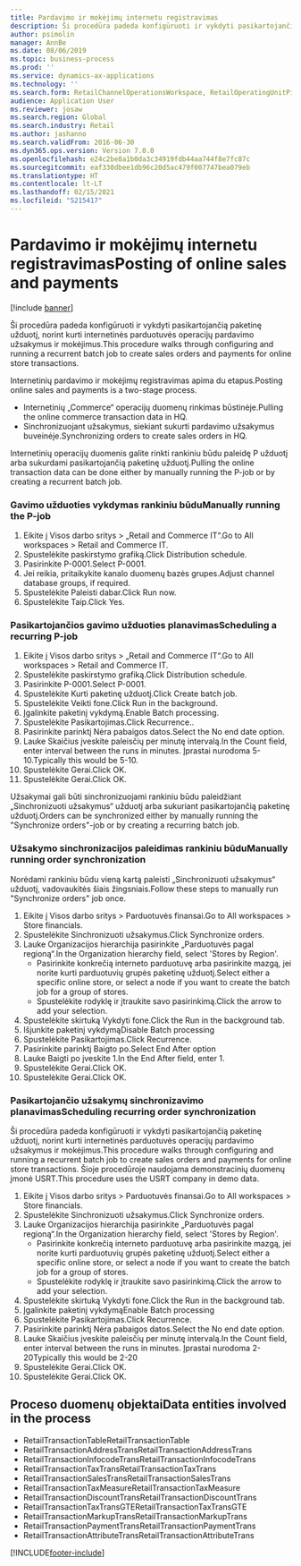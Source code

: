 ```yaml
---
title: Pardavimo ir mokėjimų internetu registravimas
description: Ši procedūra padeda konfigūruoti ir vykdyti pasikartojančią paketinę užduotį, norint kurti internetinės parduotuvės operacijų pardavimo užsakymus ir mokėjimus.
author: psimolin
manager: AnnBe
ms.date: 08/06/2019
ms.topic: business-process
ms.prod: ''
ms.service: dynamics-ax-applications
ms.technology: ''
ms.search.form: RetailChannelOperationsWorkspace, RetailOperatingUnitPicker, SysRecurrence
audience: Application User
ms.reviewer: josaw
ms.search.region: Global
ms.search.industry: Retail
ms.author: jashanno
ms.search.validFrom: 2016-06-30
ms.dyn365.ops.version: Version 7.0.0
ms.openlocfilehash: e24c2be8a1b0da3c34919fdb44aa744f8e7fc87c
ms.sourcegitcommit: eaf330dbee1db96c20d5ac479f007747bea079eb
ms.translationtype: HT
ms.contentlocale: lt-LT
ms.lasthandoff: 02/15/2021
ms.locfileid: "5215417"
---
```

# <a name="posting-of-online-sales-and-payments"></a><span data-ttu-id="0ff43-103">Pardavimo ir mokėjimų internetu registravimas</span><span class="sxs-lookup"><span data-stu-id="0ff43-103">Posting of online sales and payments</span></span>

[!include [banner](../includes/banner.md)]

<span data-ttu-id="0ff43-104">Ši procedūra padeda konfigūruoti ir vykdyti pasikartojančią paketinę užduotį, norint kurti internetinės parduotuvės operacijų pardavimo užsakymus ir mokėjimus.</span><span class="sxs-lookup"><span data-stu-id="0ff43-104">This procedure walks through configuring and running a recurrent batch job to create sales orders and payments for online store transactions.</span></span>

<span data-ttu-id="0ff43-105">Internetinių pardavimo ir mokėjimų registravimas apima du etapus.</span><span class="sxs-lookup"><span data-stu-id="0ff43-105">Posting online sales and payments is a two-stage process.</span></span>

- <span data-ttu-id="0ff43-106">Internetinių „Commerce“ operacijų duomenų rinkimas būstinėje.</span><span class="sxs-lookup"><span data-stu-id="0ff43-106">Pulling the online commerce transaction data in HQ.</span></span>
- <span data-ttu-id="0ff43-107">Sinchronizuojant užsakymus, siekiant sukurti pardavimo užsakymus buveinėje.</span><span class="sxs-lookup"><span data-stu-id="0ff43-107">Synchronizing orders to create sales orders in HQ.</span></span>

<span data-ttu-id="0ff43-108">Internetinių operacijų duomenis galite rinkti rankiniu būdu paleidę P užduotį arba sukurdami pasikartojančią paketinę užduotį.</span><span class="sxs-lookup"><span data-stu-id="0ff43-108">Pulling the online transaction data can be done either by manually running the P-job or by creating a recurrent batch job.</span></span>

### <a name="manually-running-the-p-job"></a><span data-ttu-id="0ff43-109">Gavimo užduoties vykdymas rankiniu būdu</span><span class="sxs-lookup"><span data-stu-id="0ff43-109">Manually running the P-job</span></span>

1. <span data-ttu-id="0ff43-110">Eikite į Visos darbo sritys > „Retail and Commerce IT“.</span><span class="sxs-lookup"><span data-stu-id="0ff43-110">Go to All workspaces > Retail and Commerce IT.</span></span>
2. <span data-ttu-id="0ff43-111">Spustelėkite paskirstymo grafiką.</span><span class="sxs-lookup"><span data-stu-id="0ff43-111">Click Distribution schedule.</span></span>
3. <span data-ttu-id="0ff43-112">Pasirinkite P-0001.</span><span class="sxs-lookup"><span data-stu-id="0ff43-112">Select P-0001.</span></span>
4. <span data-ttu-id="0ff43-113">Jei reikia, pritaikykite kanalo duomenų bazės grupes.</span><span class="sxs-lookup"><span data-stu-id="0ff43-113">Adjust channel database groups, if required.</span></span>
5. <span data-ttu-id="0ff43-114">Spustelėkite Paleisti dabar.</span><span class="sxs-lookup"><span data-stu-id="0ff43-114">Click Run now.</span></span>
6. <span data-ttu-id="0ff43-115">Spustelėkite Taip.</span><span class="sxs-lookup"><span data-stu-id="0ff43-115">Click Yes.</span></span>

### <a name="scheduling-a-recurring-p-job"></a><span data-ttu-id="0ff43-116">Pasikartojančios gavimo užduoties planavimas</span><span class="sxs-lookup"><span data-stu-id="0ff43-116">Scheduling a recurring P-job</span></span>

1. <span data-ttu-id="0ff43-117">Eikite į Visos darbo sritys > „Retail and Commerce IT“.</span><span class="sxs-lookup"><span data-stu-id="0ff43-117">Go to All workspaces > Retail and Commerce IT.</span></span>
2. <span data-ttu-id="0ff43-118">Spustelėkite paskirstymo grafiką.</span><span class="sxs-lookup"><span data-stu-id="0ff43-118">Click Distribution schedule.</span></span>
3. <span data-ttu-id="0ff43-119">Pasirinkite P-0001.</span><span class="sxs-lookup"><span data-stu-id="0ff43-119">Select P-0001.</span></span>
4. <span data-ttu-id="0ff43-120">Spustelėkite Kurti paketinę užduotį.</span><span class="sxs-lookup"><span data-stu-id="0ff43-120">Click Create batch job.</span></span>
5. <span data-ttu-id="0ff43-121">Spustelėkite Veikti fone.</span><span class="sxs-lookup"><span data-stu-id="0ff43-121">Click Run in the background.</span></span>
5. <span data-ttu-id="0ff43-122">Įgalinkite paketinį vykdymą.</span><span class="sxs-lookup"><span data-stu-id="0ff43-122">Enable Batch processing.</span></span>
6. <span data-ttu-id="0ff43-123">Spustelėkite Pasikartojimas.</span><span class="sxs-lookup"><span data-stu-id="0ff43-123">Click Recurrence..</span></span>
7. <span data-ttu-id="0ff43-124">Pasirinkite parinktį Nėra pabaigos datos.</span><span class="sxs-lookup"><span data-stu-id="0ff43-124">Select the No end date option.</span></span>
8. <span data-ttu-id="0ff43-125">Lauke Skaičius įveskite paleisčių per minutę intervalą.</span><span class="sxs-lookup"><span data-stu-id="0ff43-125">In the Count field, enter interval between the runs in minutes.</span></span> <span data-ttu-id="0ff43-126">Įprastai nurodoma 5-10.</span><span class="sxs-lookup"><span data-stu-id="0ff43-126">Typically this would be 5-10.</span></span>
9. <span data-ttu-id="0ff43-127">Spustelėkite Gerai.</span><span class="sxs-lookup"><span data-stu-id="0ff43-127">Click OK.</span></span>
10. <span data-ttu-id="0ff43-128">Spustelėkite Gerai.</span><span class="sxs-lookup"><span data-stu-id="0ff43-128">Click OK.</span></span>

<span data-ttu-id="0ff43-129">Užsakymai gali būti sinchronizuojami rankiniu būdu paleidžiant „Sinchronizuoti užsakymus“ užduotį arba sukuriant pasikartojančią paketinę užduotį.</span><span class="sxs-lookup"><span data-stu-id="0ff43-129">Orders can be synchronized either by manually running the "Synchronize orders"-job or by creating a recurring batch job.</span></span>

### <a name="manually-running-order-synchronization"></a><span data-ttu-id="0ff43-130">Užsakymo sinchronizacijos paleidimas rankiniu būdu</span><span class="sxs-lookup"><span data-stu-id="0ff43-130">Manually running order synchronization</span></span> 

<span data-ttu-id="0ff43-131">Norėdami rankiniu būdu vieną kartą paleisti „Sinchronizuoti užsakymus“ užduotį, vadovaukitės šiais žingsniais.</span><span class="sxs-lookup"><span data-stu-id="0ff43-131">Follow these steps to manually run "Synchronize orders" job once.</span></span>

1. <span data-ttu-id="0ff43-132">Eikite į Visos darbo sritys > Parduotuvės finansai.</span><span class="sxs-lookup"><span data-stu-id="0ff43-132">Go to All workspaces > Store financials.</span></span>
2. <span data-ttu-id="0ff43-133">Spustelėkite Sinchronizuoti užsakymus.</span><span class="sxs-lookup"><span data-stu-id="0ff43-133">Click Synchronize orders.</span></span>
3. <span data-ttu-id="0ff43-134">Lauke Organizacijos hierarchija pasirinkite „Parduotuvės pagal regioną“.</span><span class="sxs-lookup"><span data-stu-id="0ff43-134">In the Organization hierarchy field, select 'Stores by Region'.</span></span>
    * <span data-ttu-id="0ff43-135">Pasirinkite konkrečią interneto parduotuvę arba pasirinkite mazgą, jei norite kurti parduotuvių grupės paketinę užduotį.</span><span class="sxs-lookup"><span data-stu-id="0ff43-135">Select either a specific online store, or select a node if you want to create the batch job for a group of stores.</span></span>  
    * <span data-ttu-id="0ff43-136">Spustelėkite rodyklę ir įtraukite savo pasirinkimą.</span><span class="sxs-lookup"><span data-stu-id="0ff43-136">Click the arrow to add your selection.</span></span>  
4. <span data-ttu-id="0ff43-137">Spustelėkite skirtuką Vykdyti fone.</span><span class="sxs-lookup"><span data-stu-id="0ff43-137">Click the Run in the background tab.</span></span>
5. <span data-ttu-id="0ff43-138">Išjunkite paketinį vykdymą</span><span class="sxs-lookup"><span data-stu-id="0ff43-138">Disable Batch processing</span></span>
6. <span data-ttu-id="0ff43-139">Spustelėkite Pasikartojimas.</span><span class="sxs-lookup"><span data-stu-id="0ff43-139">Click Recurrence.</span></span>
7. <span data-ttu-id="0ff43-140">Pasirinkite parinktį Baigto po.</span><span class="sxs-lookup"><span data-stu-id="0ff43-140">Select End After option</span></span>
8. <span data-ttu-id="0ff43-141">Lauke Baigti po įveskite 1.</span><span class="sxs-lookup"><span data-stu-id="0ff43-141">In the End After field, enter 1.</span></span>
9. <span data-ttu-id="0ff43-142">Spustelėkite Gerai.</span><span class="sxs-lookup"><span data-stu-id="0ff43-142">Click OK.</span></span>
10. <span data-ttu-id="0ff43-143">Spustelėkite Gerai.</span><span class="sxs-lookup"><span data-stu-id="0ff43-143">Click OK.</span></span>

### <a name="scheduling-recurring-order-synchronization"></a><span data-ttu-id="0ff43-144">Pasikartojančio užsakymų sinchronizavimo planavimas</span><span class="sxs-lookup"><span data-stu-id="0ff43-144">Scheduling recurring order synchronization</span></span>

<span data-ttu-id="0ff43-145">Ši procedūra padeda konfigūruoti ir vykdyti pasikartojančią paketinę užduotį, norint kurti internetinės parduotuvės operacijų pardavimo užsakymus ir mokėjimus.</span><span class="sxs-lookup"><span data-stu-id="0ff43-145">This procedure walks through configuring and running a recurrent batch job to create sales orders and payments for online store transactions.</span></span> <span data-ttu-id="0ff43-146">Šioje procedūroje naudojama demonstracinių duomenų įmonė USRT.</span><span class="sxs-lookup"><span data-stu-id="0ff43-146">This procedure uses the USRT company in demo data.</span></span>

1. <span data-ttu-id="0ff43-147">Eikite į Visos darbo sritys > Parduotuvės finansai.</span><span class="sxs-lookup"><span data-stu-id="0ff43-147">Go to All workspaces > Store financials.</span></span>
2. <span data-ttu-id="0ff43-148">Spustelėkite Sinchronizuoti užsakymus.</span><span class="sxs-lookup"><span data-stu-id="0ff43-148">Click Synchronize orders.</span></span>
3. <span data-ttu-id="0ff43-149">Lauke Organizacijos hierarchija pasirinkite „Parduotuvės pagal regioną“.</span><span class="sxs-lookup"><span data-stu-id="0ff43-149">In the Organization hierarchy field, select 'Stores by Region'.</span></span>
    * <span data-ttu-id="0ff43-150">Pasirinkite konkrečią interneto parduotuvę arba pasirinkite mazgą, jei norite kurti parduotuvių grupės paketinę užduotį.</span><span class="sxs-lookup"><span data-stu-id="0ff43-150">Select either a specific online store, or select a node if you want to create the batch job for a group of stores.</span></span>  
    * <span data-ttu-id="0ff43-151">Spustelėkite rodyklę ir įtraukite savo pasirinkimą.</span><span class="sxs-lookup"><span data-stu-id="0ff43-151">Click the arrow to add your selection.</span></span>  
4. <span data-ttu-id="0ff43-152">Spustelėkite skirtuką Vykdyti fone.</span><span class="sxs-lookup"><span data-stu-id="0ff43-152">Click the Run in the background tab.</span></span>
5. <span data-ttu-id="0ff43-153">Įgalinkite paketinį vykdymą</span><span class="sxs-lookup"><span data-stu-id="0ff43-153">Enable Batch processing</span></span>
6. <span data-ttu-id="0ff43-154">Spustelėkite Pasikartojimas.</span><span class="sxs-lookup"><span data-stu-id="0ff43-154">Click Recurrence.</span></span>
7. <span data-ttu-id="0ff43-155">Pasirinkite parinktį Nėra pabaigos datos.</span><span class="sxs-lookup"><span data-stu-id="0ff43-155">Select the No end date option.</span></span>
8. <span data-ttu-id="0ff43-156">Lauke Skaičius įveskite paleisčių per minutę intervalą.</span><span class="sxs-lookup"><span data-stu-id="0ff43-156">In the Count field, enter interval between the runs in minutes.</span></span> <span data-ttu-id="0ff43-157">Įprastai nurodoma 2-20</span><span class="sxs-lookup"><span data-stu-id="0ff43-157">Typically this would be 2-20</span></span>
9. <span data-ttu-id="0ff43-158">Spustelėkite Gerai.</span><span class="sxs-lookup"><span data-stu-id="0ff43-158">Click OK.</span></span>
10. <span data-ttu-id="0ff43-159">Spustelėkite Gerai.</span><span class="sxs-lookup"><span data-stu-id="0ff43-159">Click OK.</span></span>

## <a name="data-entities-involved-in-the-process"></a><span data-ttu-id="0ff43-160">Proceso duomenų objektai</span><span class="sxs-lookup"><span data-stu-id="0ff43-160">Data entities involved in the process</span></span>

- <span data-ttu-id="0ff43-161">RetailTransactionTable</span><span class="sxs-lookup"><span data-stu-id="0ff43-161">RetailTransactionTable</span></span>
- <span data-ttu-id="0ff43-162">RetailTransactionAddressTrans</span><span class="sxs-lookup"><span data-stu-id="0ff43-162">RetailTransactionAddressTrans</span></span>
- <span data-ttu-id="0ff43-163">RetailTransactionInfocodeTrans</span><span class="sxs-lookup"><span data-stu-id="0ff43-163">RetailTransactionInfocodeTrans</span></span>
- <span data-ttu-id="0ff43-164">RetailTransactionTaxTrans</span><span class="sxs-lookup"><span data-stu-id="0ff43-164">RetailTransactionTaxTrans</span></span>
- <span data-ttu-id="0ff43-165">RetailTransactionSalesTrans</span><span class="sxs-lookup"><span data-stu-id="0ff43-165">RetailTransactionSalesTrans</span></span>
- <span data-ttu-id="0ff43-166">RetailTransactionTaxMeasure</span><span class="sxs-lookup"><span data-stu-id="0ff43-166">RetailTransactionTaxMeasure</span></span>
- <span data-ttu-id="0ff43-167">RetailTransactionDiscountTrans</span><span class="sxs-lookup"><span data-stu-id="0ff43-167">RetailTransactionDiscountTrans</span></span>
- <span data-ttu-id="0ff43-168">RetailTransactionTaxTransGTE</span><span class="sxs-lookup"><span data-stu-id="0ff43-168">RetailTransactionTaxTransGTE</span></span>
- <span data-ttu-id="0ff43-169">RetailTransactionMarkupTrans</span><span class="sxs-lookup"><span data-stu-id="0ff43-169">RetailTransactionMarkupTrans</span></span>
- <span data-ttu-id="0ff43-170">RetailTransactionPaymentTrans</span><span class="sxs-lookup"><span data-stu-id="0ff43-170">RetailTransactionPaymentTrans</span></span>
- <span data-ttu-id="0ff43-171">RetailTransactionAttributeTrans</span><span class="sxs-lookup"><span data-stu-id="0ff43-171">RetailTransactionAttributeTrans</span></span>


[!INCLUDE[footer-include](../../includes/footer-banner.md)]